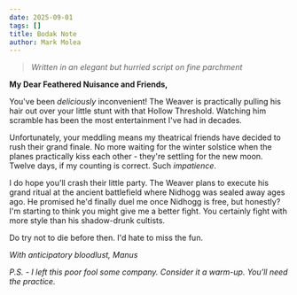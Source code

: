 ```yaml
---
date: 2025-09-01
tags: []
title: Bodak Note
author: Mark Molea
---
```

> *Written in an elegant but hurried script on fine parchment*

**My Dear Feathered Nuisance and Friends,**

You've been _deliciously_ inconvenient! The Weaver is practically pulling his hair out over your little stunt with that Hollow Threshold. Watching him scramble has been the most entertainment I've had in decades.

Unfortunately, your meddling means my theatrical friends have decided to rush their grand finale. No more waiting for the winter solstice when the planes practically kiss each other - they're settling for the new moon. Twelve days, if my counting is correct. Such _impatience_.

I do hope you'll crash their little party. The Weaver plans to execute his grand ritual at the ancient battlefield where Nidhogg was sealed away ages ago.  He promised he'd finally duel me once Nidhogg is free, but honestly? I'm starting to think you might give me a better fight. You certainly fight with more style than his shadow-drunk cultists.

Do try not to die before then. I'd hate to miss the fun.

_With anticipatory bloodlust,_
*Manus*

_P.S. - I left this poor fool some company. Consider it a warm-up. You'll need the practice._